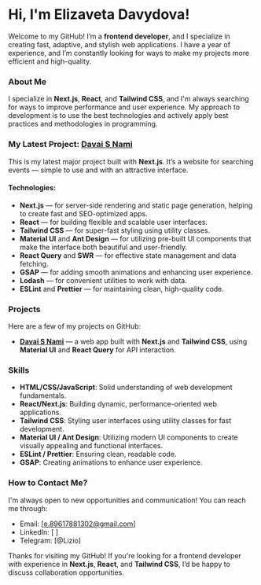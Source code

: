 # Hi, I'm Elizaveta Davydova!

Welcome to my GitHub! I’m a **frontend developer**, and I specialize in creating fast, adaptive, and stylish web applications. I have a year of experience, and I’m constantly looking for ways to make my projects more efficient and high-quality.

### About Me

I specialize in **Next.js**, **React**, and **Tailwind CSS**, and I'm always searching for ways to improve performance and user experience. My approach to development is to use the best technologies and actively apply best practices and methodologies in programming.

### My Latest Project: [Davai S Nami](https://github.com/elfototo/davai-s-nami)

This is my latest major project built with **Next.js**. It’s a website for searching events — simple to use and with an attractive interface.

#### Technologies:
- **Next.js** — for server-side rendering and static page generation, helping to create fast and SEO-optimized apps.
- **React** — for building flexible and scalable user interfaces.
- **Tailwind CSS** — for super-fast styling using utility classes.
- **Material UI** and **Ant Design** — for utilizing pre-built UI components that make the interface both beautiful and user-friendly.
- **React Query** and **SWR** — for effective state management and data fetching.
- **GSAP** — for adding smooth animations and enhancing user experience.
- **Lodash** — for convenient utilities to work with data.
- **ESLint** and **Prettier** — for maintaining clean, high-quality code.

### Projects

Here are a few of my projects on GitHub:

- **[Davai S Nami](https://github.com/elfototo/davai-s-nami)** — a web app built with **Next.js** and **Tailwind CSS**, using **Material UI** and **React Query** for API interaction.

### Skills

- **HTML/CSS/JavaScript**: Solid understanding of web development fundamentals.
- **React/Next.js**: Building dynamic, performance-oriented web applications.
- **Tailwind CSS**: Styling user interfaces using utility classes for fast development.
- **Material UI / Ant Design**: Utilizing modern UI components to create visually appealing and functional interfaces.
- **ESLint / Prettier**: Ensuring clean, readable code.
- **GSAP**: Creating animations to enhance user experience.

### How to Contact Me?

I'm always open to new opportunities and communication! You can reach me through:

- Email: [e.89617881302@gmail.com]
- LinkedIn: [ ]
- Telegram: [@Lizio]

Thanks for visiting my GitHub! If you're looking for a frontend developer with experience in **Next.js**, **React**, and **Tailwind CSS**, I’d be happy to discuss collaboration opportunities.


